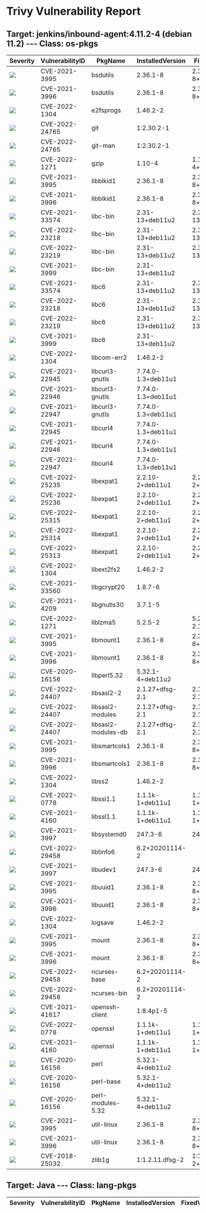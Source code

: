 # Trivy Vulnerability Report




## Target: jenkins/inbound-agent:4.11.2-4 (debian 11.2) --- Class: os-pkgs
|Severity|VulnerabilityID|PkgName|InstalledVersion|FixedVersion|
|--------|---------------|-------|----------------|------------|
|![](https://img.shields.io/badge/-MEDIUM-yellow)|CVE-2021-3995|bsdutils|2.36.1-8|2.36.1-8+deb11u1|
|![](https://img.shields.io/badge/-MEDIUM-yellow)|CVE-2021-3996|bsdutils|2.36.1-8|2.36.1-8+deb11u1|
|![](https://img.shields.io/badge/-HIGH-orange)|CVE-2022-1304|e2fsprogs|1.46.2-2||
|![](https://img.shields.io/badge/-MEDIUM-yellow)|CVE-2022-24765|git|1:2.30.2-1||
|![](https://img.shields.io/badge/-MEDIUM-yellow)|CVE-2022-24765|git-man|1:2.30.2-1||
|![](https://img.shields.io/badge/-HIGH-orange)|CVE-2022-1271|gzip|1.10-4|1.10-4+deb11u1|
|![](https://img.shields.io/badge/-MEDIUM-yellow)|CVE-2021-3995|libblkid1|2.36.1-8|2.36.1-8+deb11u1|
|![](https://img.shields.io/badge/-MEDIUM-yellow)|CVE-2021-3996|libblkid1|2.36.1-8|2.36.1-8+deb11u1|
|![](https://img.shields.io/badge/-CRITICAL-red)|CVE-2021-33574|libc-bin|2.31-13+deb11u2|2.31-13+deb11u3|
|![](https://img.shields.io/badge/-CRITICAL-red)|CVE-2022-23218|libc-bin|2.31-13+deb11u2|2.31-13+deb11u3|
|![](https://img.shields.io/badge/-CRITICAL-red)|CVE-2022-23219|libc-bin|2.31-13+deb11u2|2.31-13+deb11u3|
|![](https://img.shields.io/badge/-HIGH-orange)|CVE-2021-3999|libc-bin|2.31-13+deb11u2||
|![](https://img.shields.io/badge/-CRITICAL-red)|CVE-2021-33574|libc6|2.31-13+deb11u2|2.31-13+deb11u3|
|![](https://img.shields.io/badge/-CRITICAL-red)|CVE-2022-23218|libc6|2.31-13+deb11u2|2.31-13+deb11u3|
|![](https://img.shields.io/badge/-CRITICAL-red)|CVE-2022-23219|libc6|2.31-13+deb11u2|2.31-13+deb11u3|
|![](https://img.shields.io/badge/-HIGH-orange)|CVE-2021-3999|libc6|2.31-13+deb11u2||
|![](https://img.shields.io/badge/-HIGH-orange)|CVE-2022-1304|libcom-err2|1.46.2-2||
|![](https://img.shields.io/badge/-CRITICAL-red)|CVE-2021-22945|libcurl3-gnutls|7.74.0-1.3+deb11u1||
|![](https://img.shields.io/badge/-HIGH-orange)|CVE-2021-22946|libcurl3-gnutls|7.74.0-1.3+deb11u1||
|![](https://img.shields.io/badge/-MEDIUM-yellow)|CVE-2021-22947|libcurl3-gnutls|7.74.0-1.3+deb11u1||
|![](https://img.shields.io/badge/-CRITICAL-red)|CVE-2021-22945|libcurl4|7.74.0-1.3+deb11u1||
|![](https://img.shields.io/badge/-HIGH-orange)|CVE-2021-22946|libcurl4|7.74.0-1.3+deb11u1||
|![](https://img.shields.io/badge/-MEDIUM-yellow)|CVE-2021-22947|libcurl4|7.74.0-1.3+deb11u1||
|![](https://img.shields.io/badge/-CRITICAL-red)|CVE-2022-25235|libexpat1|2.2.10-2+deb11u1|2.2.10-2+deb11u2|
|![](https://img.shields.io/badge/-CRITICAL-red)|CVE-2022-25236|libexpat1|2.2.10-2+deb11u1|2.2.10-2+deb11u2|
|![](https://img.shields.io/badge/-CRITICAL-red)|CVE-2022-25315|libexpat1|2.2.10-2+deb11u1|2.2.10-2+deb11u2|
|![](https://img.shields.io/badge/-HIGH-orange)|CVE-2022-25314|libexpat1|2.2.10-2+deb11u1|2.2.10-2+deb11u2|
|![](https://img.shields.io/badge/-MEDIUM-yellow)|CVE-2022-25313|libexpat1|2.2.10-2+deb11u1|2.2.10-2+deb11u2|
|![](https://img.shields.io/badge/-HIGH-orange)|CVE-2022-1304|libext2fs2|1.46.2-2||
|![](https://img.shields.io/badge/-HIGH-orange)|CVE-2021-33560|libgcrypt20|1.8.7-6||
|![](https://img.shields.io/badge/-MEDIUM-yellow)|CVE-2021-4209|libgnutls30|3.7.1-5||
|![](https://img.shields.io/badge/-HIGH-orange)|CVE-2022-1271|liblzma5|5.2.5-2|5.2.5-2.1~deb11u1|
|![](https://img.shields.io/badge/-MEDIUM-yellow)|CVE-2021-3995|libmount1|2.36.1-8|2.36.1-8+deb11u1|
|![](https://img.shields.io/badge/-MEDIUM-yellow)|CVE-2021-3996|libmount1|2.36.1-8|2.36.1-8+deb11u1|
|![](https://img.shields.io/badge/-HIGH-orange)|CVE-2020-16156|libperl5.32|5.32.1-4+deb11u2||
|![](https://img.shields.io/badge/-HIGH-orange)|CVE-2022-24407|libsasl2-2|2.1.27+dfsg-2.1|2.1.27+dfsg-2.1+deb11u1|
|![](https://img.shields.io/badge/-HIGH-orange)|CVE-2022-24407|libsasl2-modules|2.1.27+dfsg-2.1|2.1.27+dfsg-2.1+deb11u1|
|![](https://img.shields.io/badge/-HIGH-orange)|CVE-2022-24407|libsasl2-modules-db|2.1.27+dfsg-2.1|2.1.27+dfsg-2.1+deb11u1|
|![](https://img.shields.io/badge/-MEDIUM-yellow)|CVE-2021-3995|libsmartcols1|2.36.1-8|2.36.1-8+deb11u1|
|![](https://img.shields.io/badge/-MEDIUM-yellow)|CVE-2021-3996|libsmartcols1|2.36.1-8|2.36.1-8+deb11u1|
|![](https://img.shields.io/badge/-HIGH-orange)|CVE-2022-1304|libss2|1.46.2-2||
|![](https://img.shields.io/badge/-HIGH-orange)|CVE-2022-0778|libssl1.1|1.1.1k-1+deb11u1|1.1.1k-1+deb11u2|
|![](https://img.shields.io/badge/-MEDIUM-yellow)|CVE-2021-4160|libssl1.1|1.1.1k-1+deb11u1|1.1.1k-1+deb11u2|
|![](https://img.shields.io/badge/-MEDIUM-yellow)|CVE-2021-3997|libsystemd0|247.3-6|247.3-7|
|![](https://img.shields.io/badge/-MEDIUM-yellow)|CVE-2022-29458|libtinfo6|6.2+20201114-2||
|![](https://img.shields.io/badge/-MEDIUM-yellow)|CVE-2021-3997|libudev1|247.3-6|247.3-7|
|![](https://img.shields.io/badge/-MEDIUM-yellow)|CVE-2021-3995|libuuid1|2.36.1-8|2.36.1-8+deb11u1|
|![](https://img.shields.io/badge/-MEDIUM-yellow)|CVE-2021-3996|libuuid1|2.36.1-8|2.36.1-8+deb11u1|
|![](https://img.shields.io/badge/-HIGH-orange)|CVE-2022-1304|logsave|1.46.2-2||
|![](https://img.shields.io/badge/-MEDIUM-yellow)|CVE-2021-3995|mount|2.36.1-8|2.36.1-8+deb11u1|
|![](https://img.shields.io/badge/-MEDIUM-yellow)|CVE-2021-3996|mount|2.36.1-8|2.36.1-8+deb11u1|
|![](https://img.shields.io/badge/-MEDIUM-yellow)|CVE-2022-29458|ncurses-base|6.2+20201114-2||
|![](https://img.shields.io/badge/-MEDIUM-yellow)|CVE-2022-29458|ncurses-bin|6.2+20201114-2||
|![](https://img.shields.io/badge/-HIGH-orange)|CVE-2021-41617|openssh-client|1:8.4p1-5||
|![](https://img.shields.io/badge/-HIGH-orange)|CVE-2022-0778|openssl|1.1.1k-1+deb11u1|1.1.1k-1+deb11u2|
|![](https://img.shields.io/badge/-MEDIUM-yellow)|CVE-2021-4160|openssl|1.1.1k-1+deb11u1|1.1.1k-1+deb11u2|
|![](https://img.shields.io/badge/-HIGH-orange)|CVE-2020-16156|perl|5.32.1-4+deb11u2||
|![](https://img.shields.io/badge/-HIGH-orange)|CVE-2020-16156|perl-base|5.32.1-4+deb11u2||
|![](https://img.shields.io/badge/-HIGH-orange)|CVE-2020-16156|perl-modules-5.32|5.32.1-4+deb11u2||
|![](https://img.shields.io/badge/-MEDIUM-yellow)|CVE-2021-3995|util-linux|2.36.1-8|2.36.1-8+deb11u1|
|![](https://img.shields.io/badge/-MEDIUM-yellow)|CVE-2021-3996|util-linux|2.36.1-8|2.36.1-8+deb11u1|
|![](https://img.shields.io/badge/-HIGH-orange)|CVE-2018-25032|zlib1g|1:1.2.11.dfsg-2|1:1.2.11.dfsg-2+deb11u1|

## Target: Java --- Class: lang-pkgs
|Severity|VulnerabilityID|PkgName|InstalledVersion|FixedVersion|
|--------|---------------|-------|----------------|------------|
